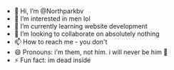 - 👋 Hi, I’m @Northparkbv
- 👀 I’m interested in men lol
- 🌱 I’m currently learning website development
- 💞️ I’m looking to collaborate on absolutely nothing
- 📫 How to reach me - you don't
- 😄 Pronouns: i'm them, not him. i will never be him :moyai:
- ⚡ Fun fact: im dead inside

<!---
Northparkbv/Northparkbv is a ✨ special ✨ repository because its `README.md` (this file) appears on your GitHub profile.
You can click the Preview link to take a look at your changes.
--->
